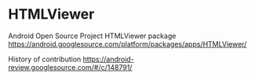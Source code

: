# HTMLViewer

Android Open Source Project HTMLViewer package
https://android.googlesource.com/platform/packages/apps/HTMLViewer/

History of contribution https://android-review.googlesource.com/#/c/148791/

